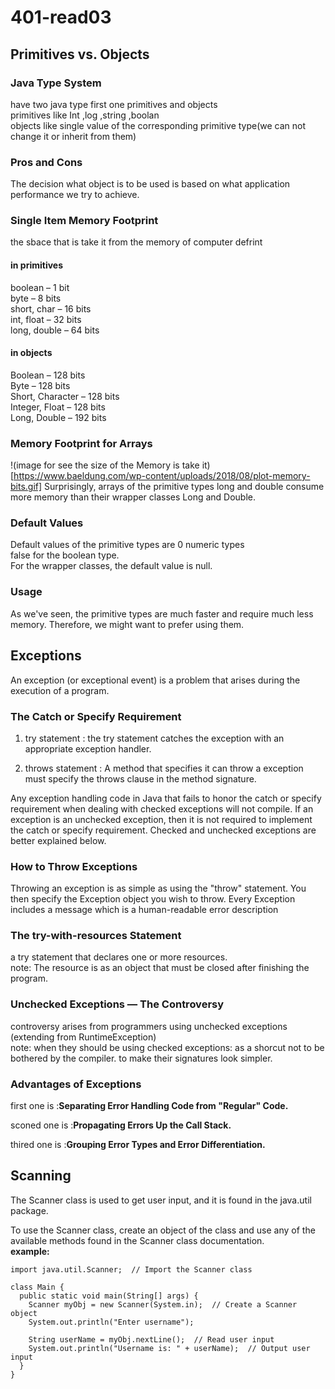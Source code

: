 # **401-read03**
## Primitives vs. Objects
### Java Type System
have two java type first one primitives and objects<br />
primitives like Int ,log ,string ,boolan <br />
objects like single value of the corresponding primitive type(we can not change it or inherit from them)<br />
###  Pros and Cons
The decision what object is to be used is based on what application performance we try to achieve.<br />
###  Single Item Memory Footprint
the sbace that is take it from the memory of computer defrint<br />
#### in primitives
boolean – 1 bit<br />
byte – 8 bits<br />
short, char – 16 bits<br />
int, float – 32 bits<br />
long, double – 64 bits<br />
#### in objects
Boolean – 128 bits<br />
Byte – 128 bits<br />
Short, Character – 128 bits<br />
Integer, Float – 128 bits<br />
Long, Double – 192 bits<br />
###  Memory Footprint for Arrays
!(image for see the size of the Memory is take it)[https://www.baeldung.com/wp-content/uploads/2018/08/plot-memory-bits.gif]
Surprisingly, arrays of the primitive types long and double consume more memory than their wrapper classes Long and Double.<br />
### Default Values
Default values of the primitive types are 0 numeric types<br />
false for the boolean type.<br />
For the wrapper classes, the default value is null.<br />
### Usage
As we've seen, the primitive types are much faster and require much less memory. Therefore, we might want to prefer using them.<br />
## Exceptions
An exception (or exceptional event) is a problem that arises during the execution of a program.<br />
### The Catch or Specify Requirement
1) try statement : the try statement catches the exception with an appropriate exception handler.<br />

2) throws statement : A method that specifies it can throw a exception must specify the throws clause in the method signature.<br />

Any exception handling code in Java that fails to honor the catch or specify requirement when dealing with checked exceptions will not compile. If an exception is an unchecked exception, then it is not required to implement the catch or specify requirement. Checked and unchecked exceptions are better explained below.<br />

### How to Throw Exceptions

Throwing an exception is as simple as using the "throw" statement. You then specify the Exception object you wish to throw. Every Exception includes a message which is a human-readable error description<br />

### The try-with-resources Statement

a try statement that declares one or more resources. <br />
note: The resource is as an object that must be closed after finishing the program. <br />

### Unchecked Exceptions — The Controversy
 controversy arises from programmers using unchecked exceptions (extending from RuntimeException)<br />
note: when they should be using checked exceptions: as a shorcut not to be bothered by the compiler. to make their signatures look simpler.<br />

### Advantages of Exceptions
first one is :**Separating Error Handling Code from "Regular" Code.**

sconed one is :**Propagating Errors Up the Call Stack.**

thired one is :**Grouping Error Types and Error Differentiation.**

## Scanning
The Scanner class is used to get user input, and it is found in the java.util package.<br />

To use the Scanner class, create an object of the class and use any of the available methods found in the Scanner class documentation.<br />
 **example:**
```
import java.util.Scanner;  // Import the Scanner class

class Main {
  public static void main(String[] args) {
    Scanner myObj = new Scanner(System.in);  // Create a Scanner object
    System.out.println("Enter username");

    String userName = myObj.nextLine();  // Read user input
    System.out.println("Username is: " + userName);  // Output user input
  }
}
```


